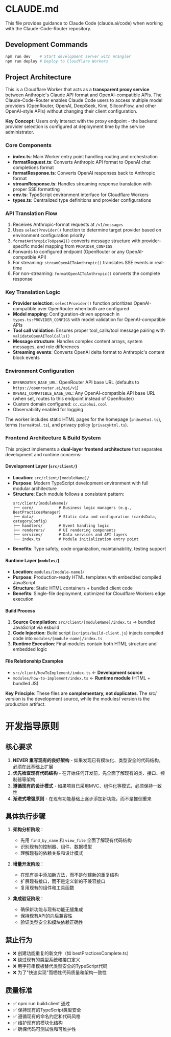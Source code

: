 # CLAUDE.md

This file provides guidance to Claude Code (claude.ai/code) when working with the Claude-Code-Router repository.

## Development Commands

```bash
npm run dev    # Start development server with Wrangler
npm run deploy # Deploy to Cloudflare Workers
```

## Project Architecture

This is a Cloudflare Worker that acts as a **transparent proxy service** between Anthropic's Claude API format and OpenAI-compatible APIs. The Claude-Code-Router enables Claude Code users to access multiple model providers (OpenRouter, OpenAI, DeepSeek, Kimi, SiliconFlow, and other OpenAI-style APIs) without changing their client configuration.

**Key Concept:** Users only interact with the proxy endpoint - the backend provider selection is configured at deployment time by the service administrator.

### Core Components

- **index.ts**: Main Worker entry point handling routing and orchestration
- **formatRequest.ts**: Converts Anthropic API format to OpenAI chat completions format
- **formatResponse.ts**: Converts OpenAI responses back to Anthropic format  
- **streamResponse.ts**: Handles streaming response translation with proper SSE formatting
- **env.ts**: TypeScript environment interface for Cloudflare Workers
- **types.ts**: Centralized type definitions and provider configurations

### API Translation Flow

1. Receives Anthropic-format requests at `/v1/messages`
2. Uses `selectProvider()` function to determine target provider based on environment configuration priority
3. `formatAnthropicToOpenAI()` converts message structure with provider-specific model mapping from `PROVIDER_CONFIGS`
4. Forwards to configured endpoint (OpenRouter or any OpenAI-compatible API)
5. For streaming: `streamOpenAIToAnthropic()` translates SSE events in real-time
6. For non-streaming: `formatOpenAIToAnthropic()` converts the complete response

### Key Translation Logic

- **Provider selection**: `selectProvider()` function prioritizes OpenAI-compatible over OpenRouter when both are configured
- **Model mapping**: Configuration-driven approach in `types.ts:PROVIDER_CONFIGS` with model validation for OpenAI-compatible APIs
- **Tool call validation**: Ensures proper tool_calls/tool message pairing with `validateOpenAIToolCalls()`
- **Message structure**: Handles complex content arrays, system messages, and role differences
- **Streaming events**: Converts OpenAI delta format to Anthropic's content block events

### Environment Configuration

- `OPENROUTER_BASE_URL`: OpenRouter API base URL (defaults to `https://openrouter.ai/api/v1`)
- `OPENAI_COMPATIBLE_BASE_URL`: Any OpenAI-compatible API base URL (when set, routes to this endpoint instead of OpenRouter)
- Custom domain configured: `cc.xiaohui.cool`
- Observability enabled for logging

The worker includes static HTML pages for the homepage (`indexHtml.ts`), terms (`termsHtml.ts`), and privacy policy (`privacyHtml.ts`).

### Frontend Architecture & Build System

This project implements a **dual-layer frontend architecture** that separates development and runtime concerns:

#### Development Layer (`src/client/`)
- **Location**: `src/client/[moduleName]/`
- **Purpose**: Modern TypeScript development environment with full modular architecture
- **Structure**: Each module follows a consistent pattern:
  ```
  src/client/[moduleName]/
  ├── core/           # Business logic managers (e.g., BestPracticesManager)
  ├── data/           # Static data and configuration (cardsData, categoryConfig)
  ├── handlers/       # Event handling logic
  ├── renderers/      # UI rendering components
  ├── services/       # Data services and API layers
  └── index.ts        # Module initialization entry point
  ```
- **Benefits**: Type safety, code organization, maintainability, testing support

#### Runtime Layer (`modules/`)
- **Location**: `modules/[module-name]/`
- **Purpose**: Production-ready HTML templates with embedded compiled JavaScript
- **Structure**: Static HTML containers + bundled client code
- **Benefits**: Single-file deployment, optimized for Cloudflare Workers edge execution

#### Build Process
1. **Source Compilation**: `src/client/[moduleName]/index.ts` → bundled JavaScript via esbuild
2. **Code Injection**: Build script (`scripts/build-client.js`) injects compiled code into `modules/[module-name]/index.ts`
3. **Runtime Execution**: Final modules contain both HTML structure and embedded logic

#### File Relationship Examples
- `src/client/howToImplement/index.ts` ← **Development source**
- `modules/how-to-implement/index.ts` ← **Runtime module** (HTML + bundled JS)

**Key Principle**: These files are **complementary, not duplicates**. The src/ version is the development source, while the modules/ version is the production artifact.

# 开发指导原则

## 核心要求
1. **NEVER 重写现有的良好架构** - 如果发现已有模块化、类型安全的代码结构，必须在此基础上扩展
2. **优先检查现有代码结构** - 在开始任何开发前，先全面了解现有的类、接口、控制器等架构
3. **遵循现有的设计模式** - 如果项目已采用MVC、组件化等模式，必须保持一致性
4. **渐进式增强原则** - 在现有功能基础上逐步添加新功能，而不是推倒重来

## 具体执行步骤
1. **架构分析阶段**：
   - 先用 `find_by_name` 和 `view_file` 全面了解现有代码结构
   - 识别现有的控制器、组件、数据模型
   - 理解现有的依赖关系和设计模式

2. **增量开发阶段**：
   - 在现有类中添加新方法，而不是创建新的重复结构
   - 扩展现有接口，而不是定义新的不兼容接口
   - 复用现有的组件和工具函数

3. **集成验证阶段**：
   - 确保新功能与现有功能无缝集成
   - 保持现有API的向后兼容性
   - 验证类型安全和模块依赖正确性

## 禁止行为
- ❌ 创建功能重复的新文件（如 bestPracticesComplete.ts）
- ❌ 绕过现有的类型系统和接口定义
- ❌ 用字符串模板替代类型安全的TypeScript代码
- ❌ 为了"快速实现"而牺牲代码质量和架构一致性

## 质量标准
- ✅ npm run build:client 通过
- ✅ 保持现有的TypeScript类型安全
- ✅ 遵循现有的命名约定和代码风格
- ✅ 维护现有的模块化结构
- ✅ 确保代码可测试性和可维护性